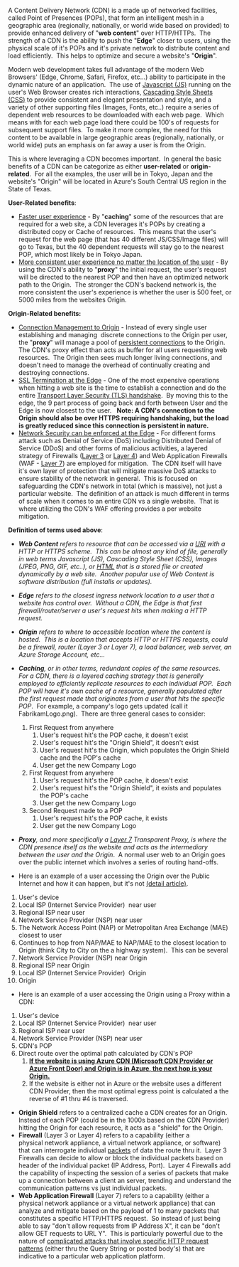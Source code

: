 A Content Delivery Network (CDN) is a made up of networked facilities, called Point of Presences (POPs), that form an intelligent mesh in a geographic area (regionally, nationally, or world wide based on provided) to provide enhanced delivery of "**web content**" over HTTP/HTTPs.  The strength of a CDN is the ability to push the "**Edge**" closer to users, using the physical scale of it's POPs and it's private network to distribute content and load efficiently.  This helps to optimize and secure a website's "**Origin**".  

Modern web development takes full advantage of the modern Web Browsers' (Edge, Chrome, Safari, Firefox, etc...) ability to participate in the dynamic nature of an application.  The use of [Javascript (JS)](https://en.wikipedia.org/wiki/JavaScript) running on the user's Web Browser creates rich interactions, [Cascading Style Sheets (CSS)](https://en.wikipedia.org/wiki/Cascading_Style_Sheets) to provide consistent and elegant presentation and style, and a variety of other supporting files (Images, Fonts, etc..) require a series of dependent web resources to be downloaded with each web page.  Which means with for each web page load there could be 100's of requests for subsequent support files.  To make it more complex, the need for this content to be available in large geographic areas (regionally, nationally, or world wide) puts an emphasis on far away a user is from the Origin.  

This is where leveraging a CDN becomes important.  In general the basic benefits of a CDN can be categorize as either **user-related** or **origin-related**.  For all the examples, the user will be in Tokyo, Japan and the website's "Origin" will be located in Azure's South Central US region in the State of Texas.

**User-Related benefits**:

*   <u>Faster user experience</u> - By "**caching**" some of the resources that are required for a web site, a CDN leverages it's POPs by creating a distributed copy or Cache of resources.  This means that the user's request for the web page (that has 40 different JS/CSS/Image files) will go to Texas, but the 40 dependent requests will stay go to the nearest POP, which most likely be in Tokyo Japan.
*   <u>More consistent user experience no matter the location of the user</u> - By using the CDN's ability to "**proxy**" the initial request, the user's request will be directed to the nearest POP and then have an optimized network path to the Origin.  The stronger the CDN's backend network is, the more consistent the user's experience is whether the user is 500 feet, or 5000 miles from the websites Origin.

**Origin-Related benefits:**

*   <u>Connection Management to Origin</u> - Instead of every single user establishing and managing  discrete connections to the Origin per user, the "**proxy**" will manage a pool of [persistent connections](https://www.w3.org/Protocols/rfc2616/rfc2616-sec8.html) to the Origin.  The CDN's proxy effect than acts as buffer for all users requesting web resources.  The Origin then sees much longer living connections, and doesn't need to manage the overhead of continually creating and destroying connections.
*   <u>SSL Termination at the Edge</u> - One of the most expensive operations when hitting a web site is the time to establish a connection and do the entire [Transport Layer Security (TLS) handshake](https://docs.microsoft.com/en-us/windows/win32/secauthn/tls-handshake-protocol#establishing-a-secure-session-by-using-tls "Transport Layer Security (TLS) handshake").  By moving this to the edge, the 9 part process of going back and forth between User and the Edge is now closest to the user.   **Note: A CDN's connection to the Origin should also be over HTTPS requiring handshaking, but the load is greatly reduced since this connection is persistent in nature.**
*   <u>Network Security can be enforced at the Edge</u> - For different forms attack such as Denial of Service (DoS) including Distributed Denial of Service (DDoS) and other forms of malicious activities, a layered strategy of Firewalls ([Layer 3](https://en.wikipedia.org/wiki/OSI_model#Layer_3:_Network_Layer) or [Layer 4](https://en.wikipedia.org/wiki/OSI_model#Layer_4:_Transport_Layer)) and Web Application Firewalls (WAF - [Layer 7](https://en.wikipedia.org/wiki/OSI_model#Layer_7:_Application_Layer)) are employed for mitigation.  The CDN itself will have it's own layer of protection that will mitigate massive DoS attacks to ensure stability of the network in general.  This is focused on safeguarding the CDN's network in total (which is massive), not just a particular website.  The definition of an attack is much different in terms of scale when it comes to an entire CDN vs a single website.  That is where utilizing the CDN's WAF offering provides a per website mitigation.  

**Definition of terms used above**:

*   **_Web Content_** _refers to resource that can be accessed via a [URI](https://en.wikipedia.org/wiki/Uniform_Resource_Identifier) with a HTTP or HTTPS scheme.  This can be almost any kind of file, generally in web terms Javascript (JS), Cascading Style Sheet (CSS), Images (JPEG, PNG, GIF, etc..), or [HTML](https://en.wikipedia.org/wiki/HTML) that is a stored file or created dynamically by a web site.  Another popular use of Web Content is software distribution (full installs or updates)._
*   **_Edge_** _refers to the closest ingress network location to a user that a website has control over.  Without a CDN, the Edge is that first firewall/router/server a user's request hits when making a HTTP request._
*   **_Origin_** _refers to where to accessible location where the content is hosted.  This is a location that accepts HTTP or HTTPS requests, could be a firewall, router (Layer 3 or Layer 7), a load balancer, web server, an Azure Storage Account, etc..._
*   _**Caching**, or in other terms, redundant copies of the same resources.  For a CDN, there is a layered caching strategy that is generally employed to efficiently replicate resources to each individual POP.  Each POP will have it's own cache of a resource, generally populated after the first request made that originates from a user that hits the specific POP_.  For example, a company's logo gets updated (call it FabrikamLogo.png).  There are three general cases to consider:
    1.  First Request from anywhere
        1.  User's request hit's the POP cache, it doesn't exist
        2.  User's request hit's the "Origin Shield", it doesn't exist
        3.  User's request hit's the Origin, which populates the Origin Shield cache and the POP's cache
        4.  User get the new Company Logo 
    2.  First Request from anywhere
        1.  User's request hit's the POP cache, it doesn't exist
        2.  User's request hit's the "Origin Shield", it exists and populates the POP's cache
        3.  User get the new Company Logo 
    3.  Second Request made to a POP
        1.  User's request hit's the POP cache, it exists
        2.  User get the new Company Logo 
*   _**Proxy**, and more specifically a [Layer 7](https://en.wikipedia.org/wiki/OSI_model#Layer_7:_Application_Layer) Transparent Proxy, is where the CDN presence itself as the website and acts as the intermediary between the user and the Origin_.  A normal user web to an Origin goes over the public internet which involves a series of routing hand-offs. 

*   Here is an example of a user accessing the Origin over the Public Internet and how it can happen, but it's not [(detail article)](http://www.theshulers.com/whitepapers/internet_whitepaper/index.html#route).

1.  User's device
2.  Local ISP (Internet Service Provider)  near user
3.  Regional ISP near user
4.  Network Service Provider (NSP) near user
5.  The Network Access Point (NAP) or Metropolitan Area Exchange (MAE) closest to user
6.  Continues to hop from NAP/MAE to NAP/MAE to the closest location to Origin (think City to City on the a highway system).  This can be several 
7.  Network Service Provider (NSP) near Origin
8.  Regional ISP near Origin
9.  Local ISP (Internet Service Provider)  Origin
10.  Origin

*   Here is an example of a user accessing the Origin using a Proxy within a CDN:

1.  User's device
2.  Local ISP (Internet Service Provider)  near user
3.  Regional ISP near user
4.  Network Service Provider (NSP) near user
5.  CDN's POP
6.  Direct route over the optimal path calculated by CDN's POP
    1.  **<u>If the website is using Azure CDN (Microsoft CDN Provider or Azure Front Door) and Origin is in Azure, the next hop is your Origin.</u>**
    2.  If the website is either not in Azure or the website uses a different CDN Provider, then the most optimal egress point is calculated a the reverse of #1 thru #4 is traversed.

*   **Origin Shield** refers to a centralized cache a CDN creates for an Origin.  Instead of each POP (could be in the 1000s based on the CDN Provider) hitting the Origin for each resource, it acts as a "shield" for the Origin.  
*   **Firewall** (Layer 3 or Layer 4) refers to a capability (either a physical network appliance, a virtual network appliance, or software) that can interrogate individual [packets](https://en.wikipedia.org/wiki/Network_packet) of data the route thru it.  Layer 3 Firewalls can decide to allow or block the individual packets based on header of the individual packet (IP Address, Port).  Layer 4 Firewalls add the capability of inspecting the session of a series of packets that make up a connection between a client an server, trending and understand the communication patterns vs just individual packets.
*   **Web Application Firewall** (Layer 7) refers to a capability (either a physical network appliance or a virtual network appliance) that can analyze and mitigate based on the payload of 1 to many packets that constitutes a specific HTTP/HTTPS request.  So instead of just being able to say "don't allow requests from IP Address X", it can be "don't allow GET requests to URL Y".  This is particularly powerful due to the nature of [complicated attacks that involve specific HTTP request patterns](https://en.wikipedia.org/wiki/Web_application_security) (either thru the Query String or posted body's) that are indicative to a particular web application platform.